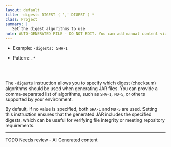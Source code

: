 ```yaml
---
layout: default
title: -digests DIGEST ( ',' DIGEST ) *
class: Project
summary: |
   Set the digest algorithms to use
note: AUTO-GENERATED FILE - DO NOT EDIT. You can add manual content via same filename in ext folder. 
---
```


- Example: `-digests: SHA-1 `

- Pattern: `.*`

<!-- Manual content from: ext/digests.md --><br /><br />

The `-digests` instruction allows you to specify which digest (checksum) algorithms should be used when generating JAR files. You can provide a comma-separated list of algorithms, such as `SHA-1`, `MD-5`, or others supported by your environment.

By default, if no value is specified, both `SHA-1` and `MD-5` are used. Setting this instruction ensures that the generated JAR includes the specified digests, which can be useful for verifying file integrity or meeting repository requirements.


<hr />
TODO Needs review - AI Generated content
